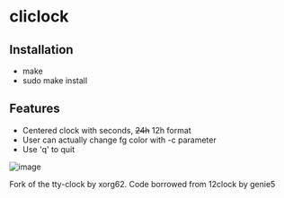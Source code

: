 # cliclock

## Installation
* make
* sudo make install

## Features

- Centered clock with seconds, ~~24h~~ 12h format
- User can actually change fg color with -c parameter
- Use 'q' to quit

![image](http://i.imgur.com/fqC7YeQ.png)



Fork of the tty-clock by xorg62.
Code borrowed from 12clock by genie5

